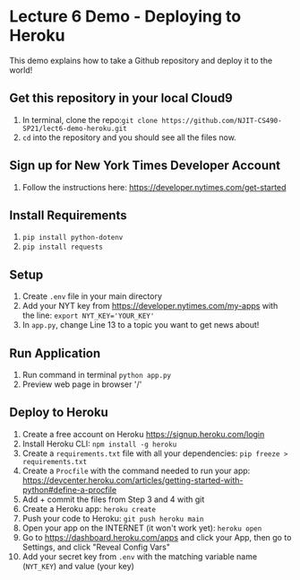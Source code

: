 # Lecture 6 Demo - Deploying to Heroku

This demo explains how to take a Github repository and deploy it to the world!

## Get this repository in your local Cloud9
1. In terminal, clone the repo:`git clone https://github.com/NJIT-CS490-SP21/lect6-demo-heroku.git`
2. `cd` into the repository and you should see all the files now.

## Sign up for New York Times Developer Account
1. Follow the instructions here: https://developer.nytimes.com/get-started

## Install Requirements
1. `pip install python-dotenv`
2. `pip install requests`

## Setup
1. Create `.env` file in your main directory
2. Add your NYT key from https://developer.nytimes.com/my-apps with the line: `export NYT_KEY='YOUR_KEY'`
3. In `app.py`, change Line 13 to a topic you want to get news about!

## Run Application
1. Run command in terminal `python app.py`
2. Preview web page in browser '/'

## Deploy to Heroku
1. Create a free account on Heroku https://signup.heroku.com/login
2. Install Heroku CLI: `npm install -g heroku`
3. Create a `requirements.txt` file with all your dependencies: `pip freeze > requirements.txt`
4. Create a `Procfile` with the command needed to run your app: https://devcenter.heroku.com/articles/getting-started-with-python#define-a-procfile
5. Add + commit the files from Step 3 and 4 with git
5. Create a Heroku app: `heroku create`
6. Push your code to Heroku: `git push heroku main`
7. Open your app on the INTERNET (it won't work yet): `heroku open`
8. Go to https://dashboard.heroku.com/apps and click your App, then go to Settings, and click "Reveal Config Vars"
10. Add your secret key from `.env` with the matching variable name (`NYT_KEY`) and value (your key)

